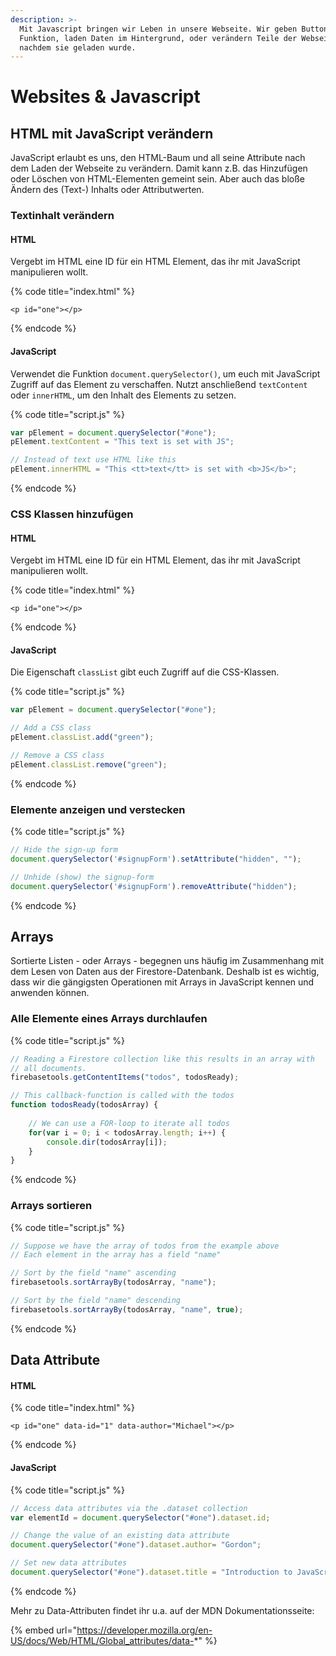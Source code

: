 ```yaml
---
description: >-
  Mit Javascript bringen wir Leben in unsere Webseite. Wir geben Buttons eine
  Funktion, laden Daten im Hintergrund, oder verändern Teile der Webseite
  nachdem sie geladen wurde.
---
```


# Websites & Javascript

## HTML mit JavaScript verändern

JavaScript erlaubt es uns, den HTML-Baum und all seine Attribute nach dem Laden der Webseite zu verändern. Damit kann z.B. das Hinzufügen oder Löschen von HTML-Elementen gemeint sein. Aber auch das bloße Ändern des (Text-) Inhalts oder Attributwerten.

### Textinhalt verändern

#### HTML

Vergebt im HTML eine ID für ein HTML Element, das ihr mit JavaScript manipulieren wollt.

{% code title="index.html" %}
```markup
<p id="one"></p>
```
{% endcode %}

#### JavaScript

Verwendet die Funktion `document.querySelector()`, um euch mit JavaScript Zugriff auf das Element zu verschaffen. Nutzt anschließend `textContent` oder `innerHTML`, um den Inhalt des Elements zu setzen.

{% code title="script.js" %}
```javascript
var pElement = document.querySelector("#one");
pElement.textContent = "This text is set with JS";

// Instead of text use HTML like this
pElement.innerHTML = "This <tt>text</tt> is set with <b>JS</b>";
```
{% endcode %}

### CSS Klassen hinzufügen

#### HTML

Vergebt im HTML eine ID für ein HTML Element, das ihr mit JavaScript manipulieren wollt.

{% code title="index.html" %}
```markup
<p id="one"></p>
```
{% endcode %}

#### JavaScript

Die Eigenschaft `classList` gibt euch Zugriff auf die CSS-Klassen.

{% code title="script.js" %}
```javascript
var pElement = document.querySelector("#one");

// Add a CSS class
pElement.classList.add("green");

// Remove a CSS class
pElement.classList.remove("green");
```
{% endcode %}

### Elemente anzeigen und verstecken

{% code title="script.js" %}
```javascript
// Hide the sign-up form
document.querySelector('#signupForm').setAttribute("hidden", "");

// Unhide (show) the signup-form
document.querySelector('#signupForm').removeAttribute("hidden");
```
{% endcode %}

## Arrays

Sortierte Listen - oder Arrays - begegnen uns häufig im Zusammenhang mit dem Lesen von Daten aus der Firestore-Datenbank. Deshalb ist es wichtig, dass wir die gängigsten Operationen mit Arrays in JavaScript kennen und anwenden können.

### Alle Elemente eines Arrays durchlaufen

{% code title="script.js" %}
```javascript
// Reading a Firestore collection like this results in an array with 
// all documents.
firebasetools.getContentItems("todos", todosReady);

// This callback-function is called with the todos
function todosReady(todosArray) {
    
    // We can use a FOR-loop to iterate all todos
    for(var i = 0; i < todosArray.length; i++) {
        console.dir(todosArray[i]);
    }
}
```
{% endcode %}

### Arrays sortieren

{% code title="script.js" %}
```javascript
// Suppose we have the array of todos from the example above
// Each element in the array has a field "name"

// Sort by the field "name" ascending
firebasetools.sortArrayBy(todosArray, "name");

// Sort by the field "name" descending
firebasetools.sortArrayBy(todosArray, "name", true);
```
{% endcode %}

## Data Attribute

#### HTML

{% code title="index.html" %}
```markup
<p id="one" data-id="1" data-author="Michael"></p>
```
{% endcode %}

#### JavaScript

{% code title="script.js" %}
```javascript
// Access data attributes via the .dataset collection
var elementId = document.querySelector("#one").dataset.id;

// Change the value of an existing data attribute
document.querySelector("#one").dataset.author= "Gordon";

// Set new data attributes
document.querySelector("#one").dataset.title = "Introduction to JavaScript";
```
{% endcode %}

Mehr zu Data-Attributen findet ihr u.a. auf der MDN Dokumentationsseite:

{% embed url="https://developer.mozilla.org/en-US/docs/Web/HTML/Global_attributes/data-*" %}
